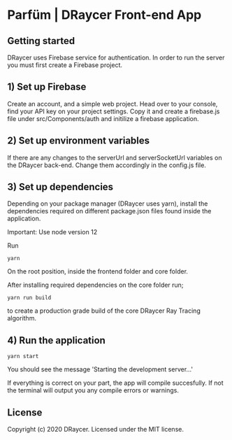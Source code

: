 # Parfüm | DRaycer Front-end App

## Getting started

DRaycer uses Firebase service for authentication. In order to run the server you must first create a Firebase project.

## 1) Set up Firebase

Create an account, and a simple web project. Head over to your console, find your API key on your project settings. Copy it and create a firebase.js file under src/Components/auth and initilize a firebase application.

## 2) Set up environment variables

If there are any changes to the serverUrl and serverSocketUrl variables on the DRaycer back-end. Change them accordingly in the config.js file.

## 3) Set up dependencies

Depending on your package manager (DRaycer uses yarn), install the dependencies required on different package.json files found inside the application.

Important: Use node version 12

Run

```
yarn
```

On the root position, inside the frontend folder and core folder.

After installing required dependencies on the core folder run;

```
yarn run build
```

to create a production grade build of the core DRaycer Ray Tracing algorithm.

## 4) Run the application

```
yarn start
```

You should see the message 'Starting the development server...'

If everything is correct on your part, the app will compile succesfully. If not the terminal will output you any compile errors or warnings.

## License

Copyright (c) 2020 DRaycer. Licensed under the MIT license.
